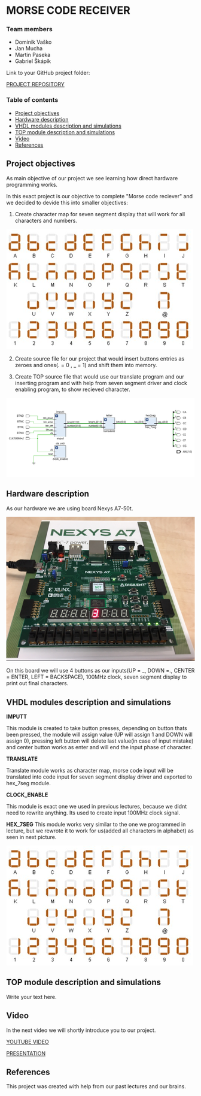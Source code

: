 # MORSE CODE RECEIVER

### Team members

* Dominik Vaško 
* Jan Mucha 
* Martin Paseka 
* Gabriel Škápík

Link to your GitHub project folder:

   [PROJECT REPOSITORY](https://github.com/Hans22301/digital-electronics-1/tree/main/labs/project_morse_code_receiver)


### Table of contents
* [Project objectives](#objectives)
* [Hardware description](#hardware)
* [VHDL modules description and simulations](#modules)
* [TOP module description and simulations](#top)
* [Video](#video)
* [References](#references)


<a name="objectives"></a>
## Project objectives

As main objective of our project  we see learning how direct hardware programming works.

In this exact project  is our objective to complete "Morse code reciever" and we decided to  devide this into smaller objectives:
1. Create character map for seven segment display that will work for all  characters and numbers.

![your figure](https://github.com/Hans22301/digital-electronics-1/blob/main/labs/project_morse_code_receiver/images/mapa_znaku.png)
	
2. Create source file for our project that would insert buttons entries as zeroes and ones(. = 0 , _ = 1) and shift them into memory.
	
3. Create TOP source file that would use our translate program and our inserting program and with help from seven segment driver and clock enabling program, to show recieved character.
	
![your figure](https://github.com/Hans22301/digital-electronics-1/blob/main/labs/project_morse_code_receiver/images/diagram_proj.png)

<a name="hardware"></a>
## Hardware description

As our hardware we are using board Nexys A7-50t.

![your figure](https://github.com/Hans22301/digital-electronics-1/blob/main/labs/project_morse_code_receiver/images/deska_orig.png)

On this board we will use 4 buttons as our inputs(UP = _, DOWN =., CENTER = ENTER, LEFT = BACKSPACE), 100MHz clock, seven segment display to print out final characters.

<a name="modules"></a>
## VHDL modules description and simulations

**IMPUTT**

This module is created to take button presses, depending on button thats been pressed, the module will assign value (UP will assign 1 and DOWN will assign 0), pressing left button will delete last value(in case of input  mistake) and center button works as enter and will end the input phase of character.

**TRANSLATE**

Translate module works as character map, morse code input will be translated into code input for seven segment display driver and exported to hex_7seg module.

**CLOCK_ENABLE**

This module is exact one we used in previous lectures, because we didnt need to rewrite anything. Its used to create input 100MHz clock signal.

**HEX_7SEG**
This module works very similar to the one we programmed in lecture, but we rewrote it to work for us(added all characters in alphabet) as seen in next picture.

![your figure](https://github.com/Hans22301/digital-electronics-1/blob/main/labs/project_morse_code_receiver/images/mapa_znaku.png)


<a name="top"></a>
## TOP module description and simulations

Write your text here.


<a name="video"></a>
## Video

In the next video we will shortly introduce you to our project.

[YOUTUBE VIDEO](https://github.com/...)

[PRESENTATION](https://vutbr-my.sharepoint.com/:p:/g/personal/xmucha11_vutbr_cz/EfuMuLWZGjlKjdNw_ewh3QQBPMM-HOBnsedU1G0o26pXcA?e=4Flh2b)

<a name="references"></a>
## References

This project was created with help from our past lectures and our brains.

